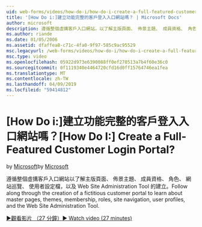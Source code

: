 ```yaml
---
uid: web-forms/videos/how-do-i/how-do-i-create-a-full-featured-customer-login-portal
title: '[How Do i:]建立功能完整的客戶登入入口網站嗎？ | Microsoft Docs'
author: microsoft
description: 遵循整個虛搆客戶入口網站，以了解主版頁面、 佈景主題、 成員資格、 角色、 網站巡覽、 使用者設定檔，建立和...
ms.author: riande
ms.date: 01/05/2006
ms.assetid: dfaffea8-c71c-4fa0-9f97-585c9ac95529
msc.legacyurl: /web-forms/videos/how-do-i/how-do-i-create-a-full-featured-customer-login-portal
msc.type: video
ms.openlocfilehash: 05922d973e6390088ff0ef270513a7b4f60e36c0
ms.sourcegitcommit: 0f1119340e4464720cfd16d0ff15764746ea1fea
ms.translationtype: MT
ms.contentlocale: zh-TW
ms.lasthandoff: 04/09/2019
ms.locfileid: "59414812"
---
```

# <a name="how-do-i-create-a-full-featured-customer-login-portal"></a><span data-ttu-id="a7ed5-104">[How Do i:]建立功能完整的客戶登入入口網站嗎？</span><span class="sxs-lookup"><span data-stu-id="a7ed5-104">[How Do I:] Create a Full-Featured Customer Login Portal?</span></span>

<span data-ttu-id="a7ed5-105">by [Microsoft](https://github.com/microsoft)</span><span class="sxs-lookup"><span data-stu-id="a7ed5-105">by [Microsoft](https://github.com/microsoft)</span></span>

<span data-ttu-id="a7ed5-106">遵循整個虛搆客戶入口網站以了解主版頁面、 佈景主題、 成員資格、 角色、 網站巡覽、 使用者設定檔，以及 Web Site Administration Tool 的建立。</span><span class="sxs-lookup"><span data-stu-id="a7ed5-106">Follow along through the creation of a fictitious customer portal to learn about master pages, themes, membership, roles, site navigation, user profiles, and the Web Site Administration Tool.</span></span>

[<span data-ttu-id="a7ed5-107">&#9654;觀看影片 （27 分鐘）</span><span class="sxs-lookup"><span data-stu-id="a7ed5-107">&#9654; Watch video (27 minutes)</span></span>](https://channel9.msdn.com/Blogs/ASP-NET-Site-Videos/how-do-i-create-a-full-featured-customer-login-portal)
